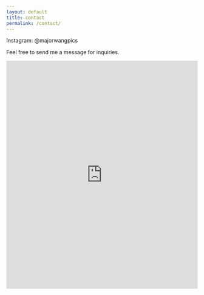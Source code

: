 ```yaml
---
layout: default
title: contact
permalink: /contact/
---
```


<p>Instagram: @majorwangpics</p>

<p>Feel free to send me a message for inquiries.</p>
<iframe src="https://docs.google.com/forms/d/e/1FAIpQLSdXoXncuNVMBQ-tjU8kDIE66yZCkXgZjJ7tBpbIWPlvZ1WIZA/viewform?usp=dialog" width="100%" height="600" frameborder="0" marginheight="0" marginwidth="0">Loading...</iframe>
